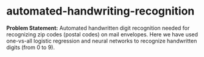 # automated-handwriting-recognition
**Problem Statement:** Automated handwritten digit recognition needed for recognizing zip codes (postal codes) on mail envelopes. Here we have used one-vs-all logistic regression and neural networks to recognize handwritten digits (from 0 to 9).

